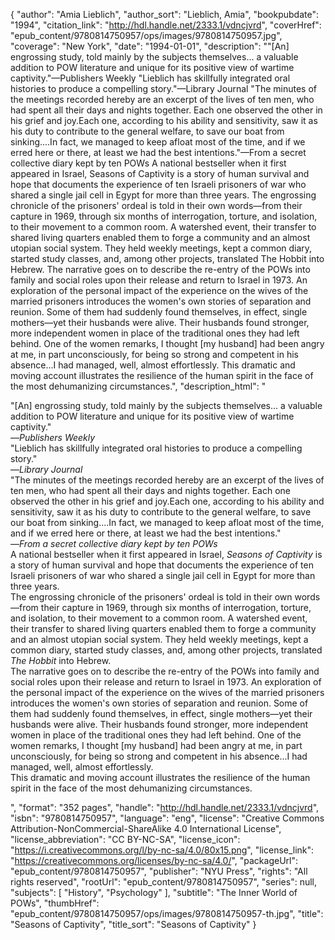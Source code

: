 {
  "author": "Amia Lieblich",
  "author_sort": "Lieblich, Amia",
  "bookpubdate": "1994",
  "citation_link": "http://hdl.handle.net/2333.1/vdncjvrd",
  "coverHref": "epub_content/9780814750957/ops/images/9780814750957.jpg",
  "coverage": "New York",
  "date": "1994-01-01",
  "description": "\"[An] engrossing study, told mainly by the subjects themselves... a valuable addition to POW literature and unique for its positive view of wartime captivity.\"—Publishers Weekly \"Lieblich has skillfully integrated oral histories to produce a compelling story.\"—Library Journal \"The minutes of the meetings recorded hereby are an excerpt of the lives of ten men, who had spent all their days and nights together.  Each one observed the other in his grief and joy.Each one, according to his ability and sensitivity, saw it as his duty to contribute to the general welfare, to save our boat from sinking....In fact, we managed to keep afloat most of the time, and if we erred here or there, at least we had the best intentions.\"—From a secret collective diary kept by ten POWs A national bestseller when it first appeared in Israel, Seasons of Captivity is a story of human survival and hope that documents the experience of ten Israeli prisoners of war who shared a single jail cell in Egypt for more than three years. The engrossing chronicle of the prisoners' ordeal is told in their own words—from their capture in 1969, through six months of interrogation, torture, and isolation, to their movement to a common room. A watershed event, their transfer to shared living quarters enabled them to forge a community and an almost utopian social system. They held weekly meetings, kept a common diary, started study classes, and, among other projects, translated The Hobbit into Hebrew. The narrative goes on to describe the re-entry of the POWs into family and social roles upon their release and return to Israel in 1973. An exploration of the personal impact of the experience on the wives of the married prisoners introduces the women's own stories of separation and reunion. Some of them had suddenly found themselves, in effect, single mothers—yet their husbands were alive. Their husbands found stronger, more independent women in place of the traditional ones they had left behind. One of the women remarks, I thought [my husband] had been angry at me, in part unconsciously, for being so strong and competent in his absence...I had managed, well, almost effortlessly. This dramatic and moving account illustrates the resilience of the human spirit in the face of the most dehumanizing circumstances.",
  "description_html": "<p>\"[An] engrossing study, told mainly by the subjects themselves... a valuable addition to POW literature and unique for its positive view of wartime captivity.\"<br>—<i>Publishers Weekly</i><br> \"Lieblich has skillfully integrated oral histories to produce a compelling story.\"<br>—<i>Library Journal</i><br> \"The minutes of the meetings recorded hereby are an excerpt of the lives of ten men, who had spent all their days and nights together.  Each one observed the other in his grief and joy.Each one, according to his ability and sensitivity, saw it as his duty to contribute to the general welfare, to save our boat from sinking....In fact, we managed to keep afloat most of the time, and if we erred here or there, at least we had the best intentions.\"<br>—<i>From a secret collective diary kept by ten POWs</i><br> A national bestseller when it first appeared in Israel, <i>Seasons of Captivity</i> is a story of human survival and hope that documents the experience of ten Israeli prisoners of war who shared a single jail cell in Egypt for more than three years.<br> The engrossing chronicle of the prisoners' ordeal is told in their own words—from their capture in 1969, through six months of interrogation, torture, and isolation, to their movement to a common room. A watershed event, their transfer to shared living quarters enabled them to forge a community and an almost utopian social system. They held weekly meetings, kept a common diary, started study classes, and, among other projects, translated <i>The Hobbit</i> into Hebrew.<br> The narrative goes on to describe the re-entry of the POWs into family and social roles upon their release and return to Israel in 1973. An exploration of the personal impact of the experience on the wives of the married prisoners introduces the women's own stories of separation and reunion. Some of them had suddenly found themselves, in effect, single mothers—yet their husbands were alive. Their husbands found stronger, more independent women in place of the traditional ones they had left behind. One of the women remarks, I thought [my husband] had been angry at me, in part unconsciously, for being so strong and competent in his absence...I had managed, well, almost effortlessly.<br> This dramatic and moving account illustrates the resilience of the human spirit in the face of the most dehumanizing circumstances.</p>",
  "format": "352 pages",
  "handle": "http://hdl.handle.net/2333.1/vdncjvrd",
  "isbn": "9780814750957",
  "language": "eng",
  "license": "Creative Commons Attribution-NonCommercial-ShareAlike 4.0 International License",
  "license_abbreviation": "CC BY-NC-SA",
  "license_icon": "https://i.creativecommons.org/l/by-nc-sa/4.0/80x15.png",
  "license_link": "https://creativecommons.org/licenses/by-nc-sa/4.0/",
  "packageUrl": "epub_content/9780814750957",
  "publisher": "NYU Press",
  "rights": "All rights reserved",
  "rootUrl": "epub_content/9780814750957",
  "series": null,
  "subjects": [
    "History",
    "Psychology"
  ],
  "subtitle": "The Inner World of POWs",
  "thumbHref": "epub_content/9780814750957/ops/images/9780814750957-th.jpg",
  "title": "Seasons of Captivity",
  "title_sort": "Seasons of Captivity"
}

